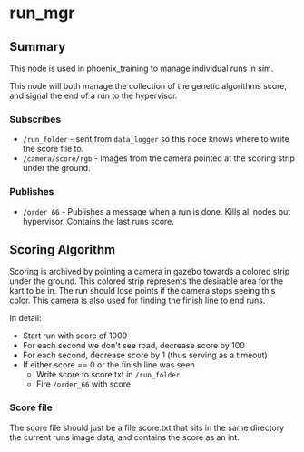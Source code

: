 # run_mgr

## Summary

This node is used in phoenix_training to manage individual runs in sim.

This node will both manage the collection of the genetic algorithms score, and signal the end of a run to the
hypervisor.

### Subscribes

- `/run_folder` - sent from `data_logger` so this node knows where to write the score file to.
- `/camera/score/rgb` - Images from the camera pointed at the scoring strip under the ground.

### Publishes

- `/order_66` - Publishes a message when a run is done. Kills all nodes but hypervisor. Contains the last runs score.

## Scoring Algorithm

Scoring is archived by pointing a camera in gazebo towards a colored strip under the ground. This colored strip
represents the desirable area for the kart to be in. The run should lose points if the camera stops seeing this color.
This camera is also used for finding the finish line to end runs.

In detail:
- Start run with score of 1000
- For each second we don't see road, decrease score by 100
- For each second, decrease score by 1 (thus serving as a timeout)
- If either score == 0 or the finish line was seen 
  - Write score to score.txt in `/run_folder`. 
  - Fire `/order_66` with score

### Score file

The score file should just be a file score.txt that sits in the same directory the current runs image data, and
contains the score as an int.